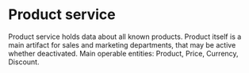 # Product service

Product service holds data about all known products. Product itself is a main artifact for sales and marketing
departments, that may be active whether deactivated. Main operable entities: Product, Price, Currency, Discount. 
